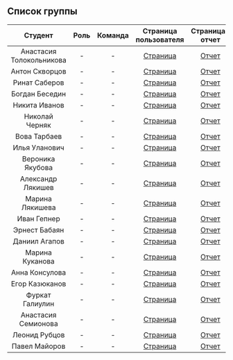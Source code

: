 
## Список группы

| Студент | Роль | Команда | Страница пользователя | Страница-отчет | Проект | Лаб 1 | Лаб 2 | Лаб 3 |
| :---:   | :-:  |   :-:   |   :-:    |  :-: |  :-:   |    :-:   |   :-:    |    :-:    |
| Анастасия Толокольникова | - | - | [Страница]() | [Отчет]() | - | - | - | - |
| Антон Скворцов | - | - | [Страница]() | [Отчет]() | - | - | - | - |
| Ринат Саберов | - | - | [Страница]() | [Отчет]() | - | - | - | - |
| Богдан Беседин | - | - | [Страница]() | [Отчет]() | - | - | - | - |
| Никита Иванов | - | - | [Страница]() | [Отчет]() | - | - | - | - |
| Николай Черняк | - | - | [Страница]() | [Отчет]() | - | - | - | - |
| Вова Тарбаев | - | - | [Страница]() | [Отчет]() | - | - | - | - |
| Илья Уланович | - | - | [Страница]() | [Отчет]() | - | - | - | - |
| Вероника Якубова | - | - | [Страница]() | [Отчет]() | - | - | - | - |
| Александр Лякишев | - | - | [Страница]() | [Отчет]() | - | - | - | - |
| Марина Лякишева | - | - | [Страница]() | [Отчет]() | - | - | - | - |
| Иван Гепнер | - | - | [Страница]() | [Отчет]() | - | - | - | - |
| Эрнест Бабаян | - | - | [Страница]() | [Отчет]() | - | - | - | - |
| Даниил Агапов | - | - | [Страница]() | [Отчет]() | - | - | - | - |
| Марина Куканова | - | - | [Страница]() | [Отчет]() | - | - | - | - |
| Анна Консулова | - | - | [Страница]() | [Отчет]() | - | - | - | - |
| Егор Казюканов | - | - | [Страница]() | [Отчет]() | - | - | - | - |
| Фуркат Галиулин | - | - | [Страница]() | [Отчет]() | - | - | - | - |
| Анастасия Семионова | - | - | [Страница]() | [Отчет]() | - | - | - | - |
| Леонид Рубцов | - | - | [Страница]() | [Отчет]() | - | - | - | - |
| Павел Майоров | - | - | [Страница]() | [Отчет]() | - | - | - | - |